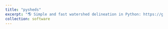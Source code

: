 ```yaml
---
title: "pysheds"
excerpt: "🌎 Simple and fast watershed delineation in Python: https://github.com/mdbartos/pysheds"
collection: software
---
```



